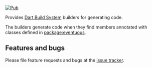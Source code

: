 [![Pub](https://img.shields.io/pub/v/eventuous_generator.svg)][eventuous_generator]

Provides [Dart Build System] builders for generating code.

The builders generate code when they find members annotated with classes defined
in [package:eventuous].

## Features and bugs

Please file feature requests and bugs at the [issue tracker][tracker].

[Dart Build System]: https://github.com/dart-lang/build
[package:eventuous]: https://pub.dev/packages/eventuous
[tracker]: https://github.com/eventuous/eventuous-dart/issues
[eventuous_generator]: https://pub.dev/packages/eventuous_generator
[example]: https://github.com/eventuous/eventuous-dart/tree/master/example
